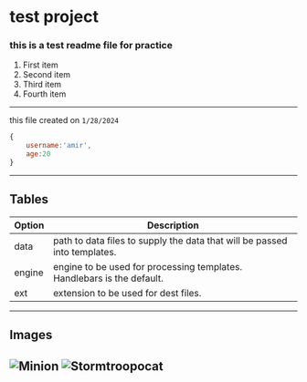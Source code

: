 # test project
### this is a test readme file for **practice**
1. First item
2. Second item
3. Third item
4. Fourth item
---
this file created on `1/28/2024 `
```javascript
{
    username:'amir',
    age:20
}
```
---
## Tables

| Option | Description |
| ------ | ----------- |
| data   | path to data files to supply the data that will be passed into templates. |
| engine | engine to be used for processing templates. Handlebars is the default. |
| ext    | extension to be used for dest files. |## Tables

---
## Images
![Minion](https://octodex.github.com/images/minion.png)
![Stormtroopocat](https://octodex.github.com/images/stormtroopocat.jpg "The Stormtroopocat")
---

